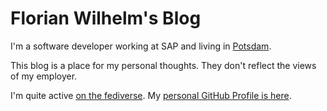 # Florian Wilhelm's Blog

I'm a software developer working at SAP and living in [Potsdam](https://en.wikipedia.org/wiki/Potsdam).

This blog is a place for my personal thoughts.
They don't reflect the views of my employer.

I'm quite active [on the fediverse](https://social.tchncs.de/@fwilhe).
My [personal GitHub Profile is here](https://github.com/fwilhe2/).
